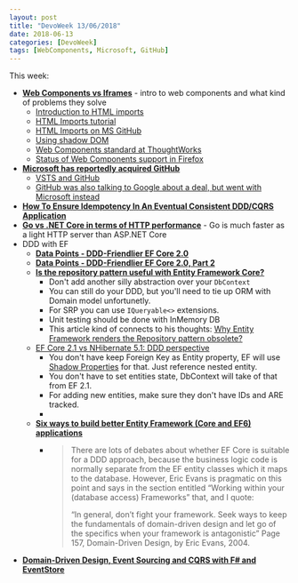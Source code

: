 ```yaml
---
layout: post
title: "DevoWeek 13/06/2018"
date: 2018-06-13
categories: [DevoWeek]
tags: [WebComponents, Microsoft, GitHub]
---
```


This week:

* **[Web Components vs Iframes](http://webagility.com/posts/web-components-vs-iframes)** - intro to web components and what kind of problems they solve
  * [Introduction to HTML imports](https://www.webcomponents.org/community/articles/introduction-to-html-imports)
  * [HTML Imports tutorial](https://www.html5rocks.com/en/tutorials/webcomponents/imports/)
  * [HTML Imports on MS GitHub](https://github.com/webcomponents/html-imports)
  * [Using shadow DOM](https://developer.mozilla.org/en-US/docs/Web/Web_Components/Using_shadow_DOM)
  * [Web Components standard at ThoughtWorks](https://www.thoughtworks.com/radar/platforms/web-components-standard)
  * [Status of Web Components support in Firefox](https://developer.mozilla.org/en-US/docs/Web/Web_Components/Status_in_Firefox)
* **[Microsoft has reportedly acquired GitHub](https://www.theverge.com/2018/6/3/17422752/microsoft-github-acquisition-rumors)**
  * [VSTS and GitHub](https://blogs.msdn.microsoft.com/devops/2018/06/04/vsts-github/)
  * [GitHub was also talking to Google about a deal, but went with Microsoft instead](https://www.cnbc.com/2018/06/05/github-interest-from-google-and-others-revenue-about-300-million.html)
* **[How To Ensure Idempotency In An Eventual Consistent DDD/CQRS Application](http://blog.sapiensworks.com/post/2015/08/26/How-To-Ensure-Idempotency)**
* **[Go vs .NET Core in terms of HTTP performance](https://hackernoon.com/go-vs-net-core-in-terms-of-http-performance-7535a61b67b8)** - Go is much faster as a light HTTP server than ASP.NET Core
* DDD with EF
  * **[Data Points - DDD-Friendlier EF Core 2.0](https://msdn.microsoft.com/magazine/mt842503)** 
  * **[Data Points - DDD-Friendlier EF Core 2.0, Part 2](https://msdn.microsoft.com/en-us/magazine/mt826347.aspx)**
  * **[Is the repository pattern useful with Entity Framework Core?](https://www.thereformedprogrammer.net/is-the-repository-pattern-useful-with-entity-framework-core/)**
    * Don't add another silly abstraction over your `DbContext`
    * You can still do your DDD, but you'll need to tie up ORM with Domain model unfortunetly.
    * For SRP you can use `IQueryable<>` extensions.
    * Unit testing should be done with InMemory DB
    * This article kind of connects to his thoughts: [Why Entity Framework renders the Repository pattern obsolete?](https://cockneycoder.wordpress.com/2013/04/07/why-entity-framework-renders-the-repository-pattern-obsolete/) 
  * [EF Core 2.1 vs NHibernate 5.1: DDD perspective](https://enterprisecraftsmanship.com/2018/06/13/ef-core-vs-nhibernate-ddd-perspective/)
    * You don't have keep Foreign Key as Entity property, EF will use [Shadow Properties](https://docs.microsoft.com/en-us/ef/core/modeling/shadow-properties) for that. Just reference nested entity.
    * You don't have to set entities state, DbContext will take of that from EF 2.1. 
    * For adding new entities, make sure they don't have IDs and ARE tracked.
    * 
  * **[Six ways to build better Entity Framework (Core and EF6) applications](https://www.thereformedprogrammer.net/six-ways-to-build-better-entity-framework-core-and-ef6-applications/)**
    * > There are lots of debates about whether EF Core is suitable for a DDD approach, because the business logic code is normally separate from the EF entity classes which it maps to the database. However, Eric Evans is pragmatic on this point and says in the section entitled “Working within your (database access) Frameworks” that, and I quote:
      >
      > “In general, don’t fight your framework. Seek ways to keep the fundamentals of domain-driven design and let go of the specifics when your framework is antagonistic”
Page 157, Domain-Driven Design, by Eric Evans, 2004.
* **[Domain-Driven Design, Event Sourcing and CQRS with F# and EventStore](https://www.youtube.com/watch?v=MHvr71T_LZw)**
